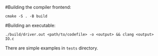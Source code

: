 #Building the compiler frontend:

```cmake -S . -B build```

#Building an executable:

```./build/driver.out <path/to/codefile> -o <output> && clang <output> IO.c```

There are simple examples in `tests` directory.
